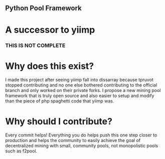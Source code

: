 ## Python Pool Framework
# A successor to yiimp
### THIS IS NOT COMPLETE
# Why does this exist?
I made this project after seeing yiimp fall into dissarray because tpruvot stopped contributing and no one else bothered contributing to the official branch and only worked on their private forks. I propose a new mining pool framework that is truly open source and also easier to setup and modify than the piece of php spaghetti code that yiimp was.

# Why should I contribute?
Every commit helps! Everything you do helps push this one step closer to production and helps the community to easily achieve the goal of decentralized mining with small, community pools, not monopolistic pools such as f2pool.

